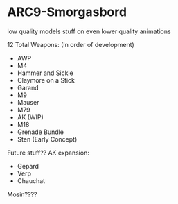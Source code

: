 # ARC9-Smorgasbord
low quality models stuff on even lower quality animations

12 Total Weapons: (In order of development)
- AWP 
- M4
- Hammer and Sickle
- Claymore on a Stick
- Garand
- M9
- Mauser
- M79
- AK (WIP)
- M18
- Grenade Bundle
- Sten (Early Concept)

Future stuff??
AK expansion:
- Gepard
- Verp
- Chauchat

Mosin????